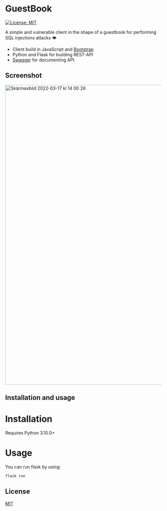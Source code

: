 # GuestBook

<a href="https://github.com/psf/black/blob/main/LICENSE"><img alt="License: MIT" src="https://black.readthedocs.io/en/stable/_static/license.svg"></a>

A simple and vulnerable client in the shape of a guestbook for performing SQL injections attacks 👁️

  - Client build in JavaScript and [Bootstrap](https://getbootstrap.com/)
  - Python and Flask for building REST-API
  - [Swagger](https://swagger.io) for documenting API.


## Screenshot

<img width="962" alt="Skärmavbild 2022-03-17 kl  14 00 26" src="https://user-images.githubusercontent.com/76013501/158813757-1f963d17-f559-4d4e-918f-c0bb1e1d8f81.png">

## Installation and usage

# Installation
Requires Python 3.10.0+

# Usage
You can run flask by using:
```sh
flask run
```

## License
[MIT](https://choosealicense.com/licenses/mit/)
